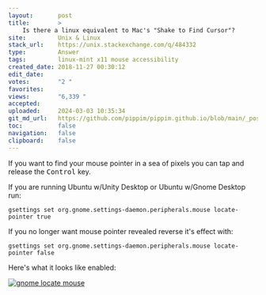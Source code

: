 ```yaml
---
layout:       post
title:        >
    Is there a linux equivalent to Mac's "Shake to Find Cursor"?
site:         Unix & Linux
stack_url:    https://unix.stackexchange.com/q/484332
type:         Answer
tags:         linux-mint x11 mouse accessibility
created_date: 2018-11-27 00:30:12
edit_date:    
votes:        "2 "
favorites:    
views:        "6,339 "
accepted:     
uploaded:     2024-03-03 10:35:34
git_md_url:   https://github.com/pippim/pippim.github.io/blob/main/_posts/2018/2018-11-27-Is-there-a-linux-equivalent-to-Mac_s-_Shake-to-Find-Cursor__.md
toc:          false
navigation:   false
clipboard:    false
---
```


If you want to find your mouse pointer in a sea of pixels you can tap and release the <kbd>Control</kbd> key.

If you are running Ubuntu w/Unity Desktop or Ubuntu w/Gnome Desktop run: 

``` 
gsettings set org.gnome.settings-daemon.peripherals.mouse locate-pointer true
```

If you no longer want mouse pointer revealed reverse it's effect with:

``` 
gsettings set org.gnome.settings-daemon.peripherals.mouse locate-pointer false
```

Here's what it looks like enabled:

[![gnome locate mouse][1]][1]


  [1]: https://i.stack.imgur.com/xZLsN.gif

